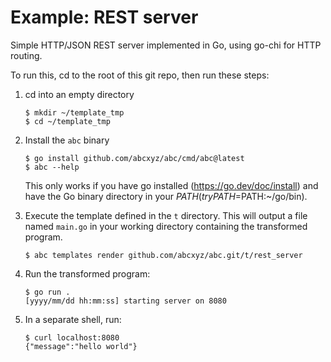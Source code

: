 # Example: REST server

Simple HTTP/JSON REST server implemented in Go, using go-chi for HTTP routing.

To run this, cd to the root of this git repo, then run these steps:

1. cd into an empty directory

    ```shell
    $ mkdir ~/template_tmp
    $ cd ~/template_tmp
    ```

1. Install the `abc` binary

    ```shell
    $ go install github.com/abcxyz/abc/cmd/abc@latest
    $ abc --help
    ```

    This only works if you have go installed (https://go.dev/doc/install) and have the Go binary directory in your $PATH (try PATH=$PATH:~/go/bin).

1. Execute the template defined in the `t` directory.
This will output a file named `main.go` in your working directory containing
the transformed program.

    ```shell
    $ abc templates render github.com/abcxyz/abc.git/t/rest_server
    ```

1. Run the transformed program:

    ```shell
    $ go run .
    [yyyy/mm/dd hh:mm:ss] starting server on 8080
    ```

1. In a separate shell, run:

    ```shell
    $ curl localhost:8080
    {"message":"hello world"}
    ```
